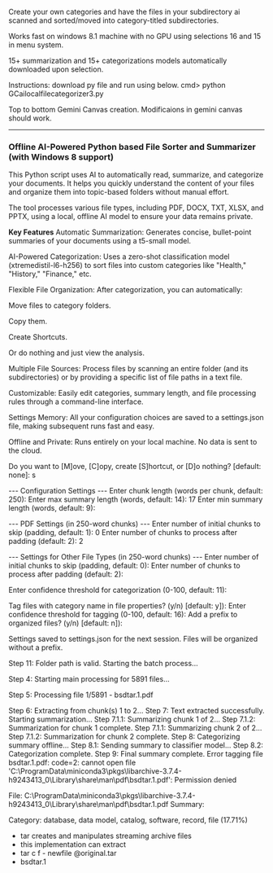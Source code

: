 Create your own categories and have the files in your subdirectory ai scanned and sorted/moved into category-titled subdirectories.  

Works fast on windows 8.1 machine with no GPU using selections 16 and 15 in menu system. 

15+ summarization and 15+ categorizations models automatically downloaded upon selection.

Instructions: download py file and run using below.
cmd> python GCailocalfilecategorizer3.py

Top to bottom Gemini Canvas creation.  Modificaions in gemini canvas should work.

-----------------------------------------------------------------------------------

### Offline AI-Powered Python based File Sorter and Summarizer (with Windows 8 support)

This Python script uses AI to automatically read, summarize, and categorize your documents. It helps you quickly understand the content of your files and organize them into topic-based folders without manual effort.

The tool processes various file types, including PDF, DOCX, TXT, XLSX, and PPTX, using a local, offline AI model to ensure your data remains private.

**Key Features**
Automatic Summarization: Generates concise, bullet-point summaries of your documents using a t5-small model.

AI-Powered Categorization: Uses a zero-shot classification model (xtremedistil-l6-h256) to sort files into custom categories like "Health," "History," "Finance," etc.

Flexible File Organization: After categorization, you can automatically:

Move files to category folders.

Copy them.

Create Shortcuts.

Or do nothing and just view the analysis.

Multiple File Sources: Process files by scanning an entire folder (and its subdirectories) or by providing a specific list of file paths in a text file.

Customizable: Easily edit categories, summary length, and file processing rules through a command-line interface.

Settings Memory: All your configuration choices are saved to a settings.json file, making subsequent runs fast and easy.

Offline and Private: Runs entirely on your local machine. No data is sent to the cloud.



Do you want to [M]ove, [C]opy, create [S]hortcut, or [D]o nothing? [default: none]: s

--- Configuration Settings ---
Enter chunk length (words per chunk, default: 250):
Enter max summary length (words, default: 14): 17
Enter min summary length (words, default: 9):

--- PDF Settings (in 250-word chunks) ---
Enter number of initial chunks to skip (padding, default: 1): 0
Enter number of chunks to process after padding (default: 2): 2

--- Settings for Other File Types (in 250-word chunks) ---
Enter number of initial chunks to skip (padding, default: 0):
Enter number of chunks to process after padding (default: 2):

Enter confidence threshold for categorization (0-100, default: 11):

Tag files with category name in file properties? (y/n) [default: y]):
Enter confidence threshold for tagging (0-100, default: 16):
Add a prefix to organized files? (y/n) [default: n]):

Settings saved to settings.json for the next session.
Files will be organized without a prefix.

Step 11: Folder path is valid. Starting the batch process...

Step 4: Starting main processing for 5891 files...

Step 5: Processing file 1/5891 - bsdtar.1.pdf

Step 6: Extracting from chunk(s) 1 to 2...
Step 7: Text extracted successfully. Starting summarization...
Step 7.1.1: Summarizing chunk 1 of 2...
Step 7.1.2: Summarization for chunk 1 complete.
Step 7.1.1: Summarizing chunk 2 of 2...
Step 7.1.2: Summarization for chunk 2 complete.
Step 8: Categorizing summary offline...
Step 8.1: Sending summary to classifier model...
Step 8.2: Categorization complete.
Step 9: Final summary complete.
Error tagging file bsdtar.1.pdf: code=2: cannot open file 'C:\ProgramData\miniconda3\pkgs\libarchive-3.7.4-h9243413_0\Library\share\man\pdf\bsdtar.1.pdf': Permission denied

File: C:\ProgramData\miniconda3\pkgs\libarchive-3.7.4-h9243413_0\Library\share\man\pdf\bsdtar.1.pdf
Summary:

Category: database, data model, catalog, software, record, file (17.71%)
- tar creates and manipulates streaming archive files
- this implementation can extract
- tar c f - newfile @original.tar
- bsdtar.1
